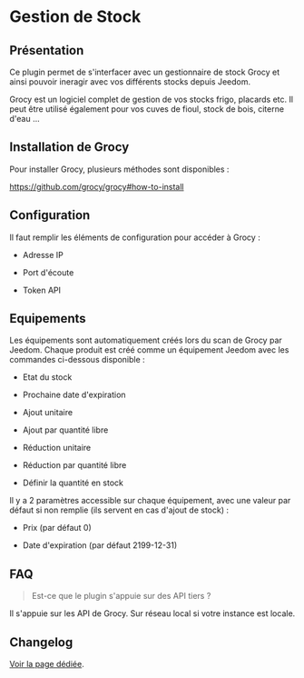 # Gestion de Stock

## Présentation

Ce plugin permet de s'interfacer avec un gestionnaire de stock Grocy et ainsi pouvoir ineragir avec vos différents stocks depuis Jeedom.

Grocy est un logiciel complet de gestion de vos stocks frigo, placards etc. Il peut être utilisé également pour vos cuves de fioul, stock de bois, citerne d'eau ...

## Installation de Grocy

Pour installer Grocy, plusieurs méthodes sont disponibles :

https://github.com/grocy/grocy#how-to-install

## Configuration

Il faut remplir les éléments de configuration pour accéder à Grocy :

- Adresse IP

- Port d'écoute

- Token API

## Equipements

Les équipements sont automatiquement créés lors du scan de Grocy par Jeedom. Chaque produit est créé comme un équipement Jeedom avec les commandes ci-dessous disponible :

- Etat du stock

- Prochaine date d'expiration

- Ajout unitaire

- Ajout par quantité libre

- Réduction unitaire

- Réduction par quantité libre

- Définir la quantité en stock

Il y a 2 paramètres accessible sur chaque équipement, avec une valeur par défaut si non remplie (ils servent en cas d'ajout de stock) :

- Prix (par défaut 0)

- Date d'expiration (par défaut 2199-12-31)

## FAQ

> Est-ce que le plugin s'appuie sur des API tiers ?

Il s'appuie sur les API de Grocy. Sur réseau local si votre instance est locale.

## Changelog

[Voir la page dédiée](changelog.md).
